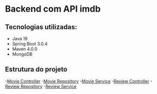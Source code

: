 # Backend com API imdb

## Tecnologias utilizadas:
- Java 19
- Spring Boot 3.0.4
- Maven 4.0.0
- MongoDB

## Estrutura do projeto

-[Movie Controller](src/main/java/dev/gusxayk/movies/MovieController.java)
-[Movie Repository](src/main/java/dev/gusxayk/movies/MovieRepository.java)
-[Movie Service](src/main/java/dev/person/gusxayk/MovieService.java)
-[Review Controller](src/main/java/dev/person/gusxayk/ReviewController.java)
-[Review Repository](src/main/java/dev/person/gusxayk/ReviewRepository.java)
-[Review Service](src/main/java/dev/person/gusxayk/ReviewService.java)

